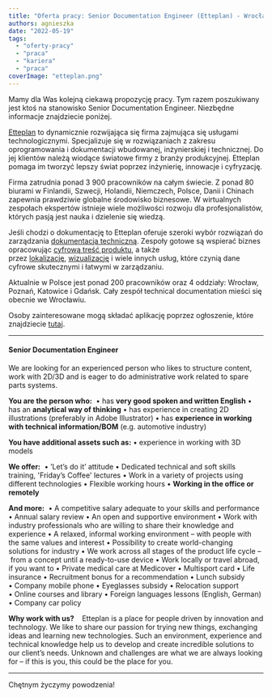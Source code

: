 ```yaml
---
title: "Oferta pracy: Senior Documentation Engineer (Etteplan) - Wrocław lub zdalnie"
authors: agnieszka
date: "2022-05-19"
tags:
  - "oferty-pracy"
  - "praca"
  - "kariera"
  - "praca"
coverImage: "etteplan.png"
---
```


Mamy dla Was kolejną ciekawą propozycję pracy. Tym razem poszukiwany jest ktoś
na stanowisko Senior Documentation Engineer. Niezbędne informacje znajdziecie
poniżej.

<!--truncate-->

[Etteplan](https://www.etteplan.com/) to dynamicznie rozwijająca się firma
zajmująca się usługami technologicznymi. Specjalizuje się w rozwiązaniach z
zakresu oprogramowania i dokumentacji wbudowanej, inżynierskiej i technicznej.
Do jej klientów należą wiodące światowe firmy z branży produkcyjnej. Etteplan
pomaga im tworzyć lepszy świat poprzez inżynierię, innowacje i cyfryzację.

Firma zatrudnia ponad 3 900 pracowników na całym świecie. Z ponad 80 biurami w
Finlandii, Szwecji, Holandii, Niemczech, Polsce, Danii i Chinach zapewnia
prawdziwie globalne środowisko biznesowe. W wirtualnych zespołach ekspertów
istnieje wiele możliwości rozwoju dla profesjonalistów, których pasją jest nauka
i dzielenie się wiedzą.

Jeśli chodzi o dokumentację to Etteplan oferuje szeroki wybór rozwiązań do
zarządzania
[dokumentacją techniczną](https://www.etteplan.com/pl/uslugi/dokumentacja-techniczna).
Zespoły gotowe są wspierać biznes opracowując
[cyfrową treść produktu](https://www.etteplan.com/pl/uslugi/dokumentacja-techniczna/cyfrowa-dokumentacja-produktu),
a także
przez [lokalizację](https://www.etteplan.com/pl/uslugi/dokumentacja-techniczna/lokalizacja-dopasowanie-regionalne-jezyka-i-tlumaczenia), [wizualizację](https://www.etteplan.com/pl/uslugi/dokumentacja-techniczna/tworzenie-wizualizacji) i
wiele innych usług, które czynią dane cyfrowe skutecznymi i łatwymi w
zarządzaniu.

Aktualnie w Polsce jest ponad 200 pracowników oraz 4 oddziały: Wrocław, Poznań,
Katowice i Gdańsk. Cały zespół technical documentation mieści się obecnie we
Wrocławiu.

Osoby zainteresowane mogą składać aplikację poprzez ogłoszenie, które
znajdziecie
[tutaj](https://candidate.hr-manager.net/ApplicationInit.aspx?cid=1522&ProjectId=149125&DepartmentId=18983&MediaId=5).

---

#### Senior Documentation Engineer

We are looking for an experienced person who likes to structure content, work
with 2D/3D and is eager to do administrative work related to spare parts
systems.

**You are the person who:**  • has **very good spoken and written English** •
has an **analytical way of thinking** • has experience in creating 2D
illustrations (preferably in Adobe Illustrator) • has **experience in working
with technical information/BOM** (e.g. automotive industry)

**You have additional assets such as:** • experience in working with 3D models

**We offer:**  • ’Let’s do it’ attitude • Dedicated technical and soft skills
training, 'Friday’s Coffee' lectures • Work in a variety of projects using
different technologies • Flexible working hours • **Working in the office or
remotely**

**And more:**  • A competitive salary adequate to your skills and performance
• Annual salary review • An open and supportive environment • Work with industry
professionals who are willing to share their knowledge and experience • A
relaxed, informal working environment – with people with the same values and
interest • Possibility to create world-changing solutions for industry • We work
across all stages of the product life cycle – from a concept until a
ready-to-use device • Work locally or travel abroad, if you want to • Private
medical care at Medicover • Multisport card • Life insurance • Recruitment bonus
for a recommendation • Lunch subsidy • Company mobile phone • Eyeglasses subsidy
• Relocation support • Online courses and library • Foreign languages lessons
(English, German) • Company car policy

**Why work with us?**    Etteplan is a place for people driven by innovation and
technology. We like to share our passion for trying new things, exchanging ideas
and learning new technologies. Such an environment, experience and technical
knowledge help us to develop and create incredible solutions to our client’s
needs. Unknown and challenges are what we are always looking for – if this is
you, this could be the place for you.

---

Chętnym życzymy powodzenia!
